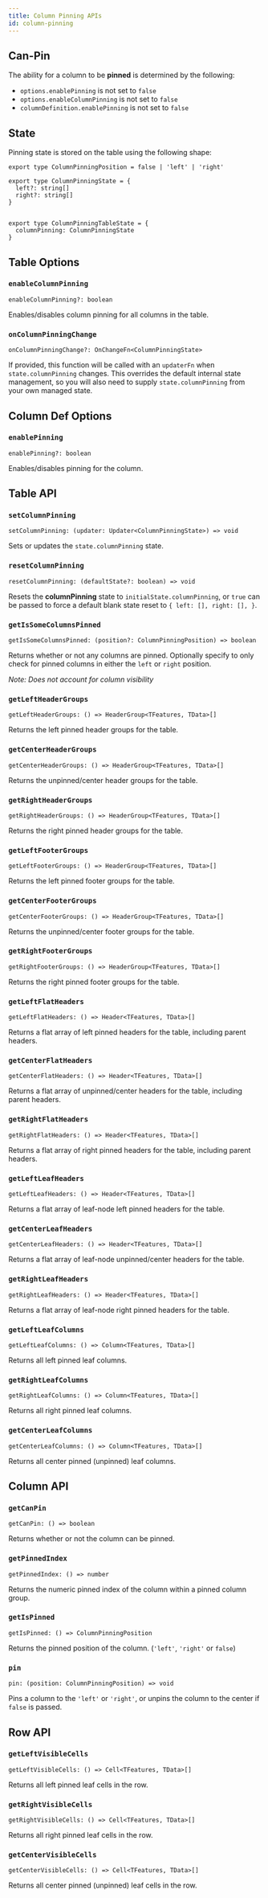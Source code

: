 ```yaml
---
title: Column Pinning APIs
id: column-pinning
---
```


## Can-Pin

The ability for a column to be **pinned** is determined by the following:

- `options.enablePinning` is not set to `false`
- `options.enableColumnPinning` is not set to `false`
- `columnDefinition.enablePinning` is not set to `false`

## State

Pinning state is stored on the table using the following shape:

```tsx
export type ColumnPinningPosition = false | 'left' | 'right'

export type ColumnPinningState = {
  left?: string[]
  right?: string[]
}


export type ColumnPinningTableState = {
  columnPinning: ColumnPinningState
}
```

## Table Options

### `enableColumnPinning`

```tsx
enableColumnPinning?: boolean
```

Enables/disables column pinning for all columns in the table.

### `onColumnPinningChange`

```tsx
onColumnPinningChange?: OnChangeFn<ColumnPinningState>
```

If provided, this function will be called with an `updaterFn` when `state.columnPinning` changes. This overrides the default internal state management, so you will also need to supply `state.columnPinning` from your own managed state.

## Column Def Options

### `enablePinning`

```tsx
enablePinning?: boolean
```

Enables/disables pinning for the column.

## Table API

### `setColumnPinning`

```tsx
setColumnPinning: (updater: Updater<ColumnPinningState>) => void
```

Sets or updates the `state.columnPinning` state.

### `resetColumnPinning`

```tsx
resetColumnPinning: (defaultState?: boolean) => void
```

Resets the **columnPinning** state to `initialState.columnPinning`, or `true` can be passed to force a default blank state reset to `{ left: [], right: [], }`.

### `getIsSomeColumnsPinned`

```tsx
getIsSomeColumnsPinned: (position?: ColumnPinningPosition) => boolean
```

Returns whether or not any columns are pinned. Optionally specify to only check for pinned columns in either the `left` or `right` position.

_Note: Does not account for column visibility_

### `getLeftHeaderGroups`

```tsx
getLeftHeaderGroups: () => HeaderGroup<TFeatures, TData>[]
```

Returns the left pinned header groups for the table.

### `getCenterHeaderGroups`

```tsx
getCenterHeaderGroups: () => HeaderGroup<TFeatures, TData>[]
```

Returns the unpinned/center header groups for the table.

### `getRightHeaderGroups`

```tsx
getRightHeaderGroups: () => HeaderGroup<TFeatures, TData>[]
```

Returns the right pinned header groups for the table.

### `getLeftFooterGroups`

```tsx
getLeftFooterGroups: () => HeaderGroup<TFeatures, TData>[]
```

Returns the left pinned footer groups for the table.

### `getCenterFooterGroups`

```tsx
getCenterFooterGroups: () => HeaderGroup<TFeatures, TData>[]
```

Returns the unpinned/center footer groups for the table.

### `getRightFooterGroups`

```tsx
getRightFooterGroups: () => HeaderGroup<TFeatures, TData>[]
```

Returns the right pinned footer groups for the table.

### `getLeftFlatHeaders`

```tsx
getLeftFlatHeaders: () => Header<TFeatures, TData>[]
```

Returns a flat array of left pinned headers for the table, including parent headers.

### `getCenterFlatHeaders`

```tsx
getCenterFlatHeaders: () => Header<TFeatures, TData>[]
```

Returns a flat array of unpinned/center headers for the table, including parent headers.

### `getRightFlatHeaders`

```tsx
getRightFlatHeaders: () => Header<TFeatures, TData>[]
```

Returns a flat array of right pinned headers for the table, including parent headers.

### `getLeftLeafHeaders`

```tsx
getLeftLeafHeaders: () => Header<TFeatures, TData>[]
```

Returns a flat array of leaf-node left pinned headers for the table.

### `getCenterLeafHeaders`

```tsx
getCenterLeafHeaders: () => Header<TFeatures, TData>[]
```

Returns a flat array of leaf-node unpinned/center headers for the table.

### `getRightLeafHeaders`

```tsx
getRightLeafHeaders: () => Header<TFeatures, TData>[]
```

Returns a flat array of leaf-node right pinned headers for the table.

### `getLeftLeafColumns`

```tsx
getLeftLeafColumns: () => Column<TFeatures, TData>[]
```

Returns all left pinned leaf columns.

### `getRightLeafColumns`

```tsx
getRightLeafColumns: () => Column<TFeatures, TData>[]
```

Returns all right pinned leaf columns.

### `getCenterLeafColumns`

```tsx
getCenterLeafColumns: () => Column<TFeatures, TData>[]
```

Returns all center pinned (unpinned) leaf columns.

## Column API

### `getCanPin`

```tsx
getCanPin: () => boolean
```

Returns whether or not the column can be pinned.

### `getPinnedIndex`

```tsx
getPinnedIndex: () => number
```

Returns the numeric pinned index of the column within a pinned column group.

### `getIsPinned`

```tsx
getIsPinned: () => ColumnPinningPosition
```

Returns the pinned position of the column. (`'left'`, `'right'` or `false`)

### `pin`

```tsx
pin: (position: ColumnPinningPosition) => void
```

Pins a column to the `'left'` or `'right'`, or unpins the column to the center if `false` is passed.

## Row API

### `getLeftVisibleCells`

```tsx
getLeftVisibleCells: () => Cell<TFeatures, TData>[]
```

Returns all left pinned leaf cells in the row.

### `getRightVisibleCells`

```tsx
getRightVisibleCells: () => Cell<TFeatures, TData>[]
```

Returns all right pinned leaf cells in the row.

### `getCenterVisibleCells`

```tsx
getCenterVisibleCells: () => Cell<TFeatures, TData>[]
```

Returns all center pinned (unpinned) leaf cells in the row.
